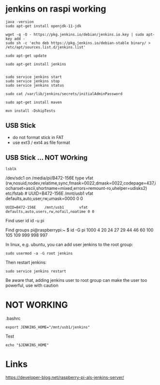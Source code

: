 # jenkins on raspi working 

    java -version
    sudo apt-get install openjdk-11-jdk

    wget -q -O - https://pkg.jenkins.io/debian/jenkins.io.key | sudo apt-key add -
    sudo sh -c 'echo deb https://pkg.jenkins.io/debian-stable binary/ > /etc/apt/sources.list.d/jenkins.list'

    sudo apt-get update

    sudo apt-get install jenkins


    sudo service jenkins start
    sudo service jenkins stop
    sudo service jenkins status
    
    sudo cat /var/lib/jenkins/secrets/initialAdminPassword

    sudo apt-get install maven 

    mvn install -DskipTests 

## USB Stick 

- do not format stick  in FAT 
- use ext3 / ext4 as file format 


## USB Stick ... NOT WOrking 
    lsblk

/dev/sdc1 on /media/pi/B472-156E type vfat (rw,nosuid,nodev,relatime,sync,fmask=0022,dmask=0022,codepage=437,iocharset=ascii,shortname=mixed,errors=remount-ro,uhelper=udisks2)
etc/fstab 
    # UUID=B472-156E /mnt/usb1  vfat defaults,auto,user,rw,umask=0000 0 0

    UUID=B472-156E    /mnt/usb1       vfat    defaults,auto,users,rw,nofail,noatime 0 0

Find user id 
    id -u pi

Find groups 
    pi@raspberrypi:~ $ id -G pi
    1000 4 20 24 27 29 44 46 60 100 105 109 999 998 997

In linux, e.g. ubuntu, you can add user jenkins to the root group:

    sudo usermod -a -G root jenkins

Then restart jenkins:

    sudo service jenkins restart

Be aware that, adding jenkins user to root group can make the user too powerful, use with caution


# NOT WORKING 
.bashrc

    export JENKINS_HOME="/mnt/usb1/jenkins"

Test

    echo "$JENKINS_HOME"

# Links 

https://developer-blog.net/raspberry-pi-als-jenkins-server/ 
